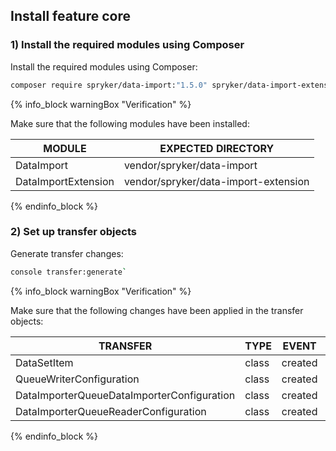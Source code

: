 

## Install feature core

### 1)  Install the required modules using Composer

Install the required modules using Composer:

```bash
composer require spryker/data-import:"1.5.0" spryker/data-import-extension:"1.1.0" --update-with-dependencies`
```

{% info_block warningBox "Verification" %}

Make sure that the following modules have been installed:

| MODULE | EXPECTED DIRECTORY |
| --- | --- |
|DataImport |vendor/spryker/data-import|
|DataImportExtension| vendor/spryker/data-import-extension|

{% endinfo_block %}


### 2) Set up transfer objects

Generate transfer changes:

```bash
console transfer:generate`
```

{% info_block warningBox "Verification" %}

Make sure that the following changes have been applied in the transfer objects:

| TRANSFER | TYPE | EVENT | PATH |
| --- | --- | --- | --- |
| DataSetItem | class | created | src/Generated/Shared/Transfer/DataSetItemTransfer.php |
| QueueWriterConfiguration | class | created | src/Generated/Shared/Transfer/QueueWriterConfigurationTransfer.php |
| DataImporterQueueDataImporterConfiguration | class | created | src/Generated/Shared/Transfer/DataImporterQueueDataImporterConfigurationTransfer.php |
| DataImporterQueueReaderConfiguration | class | created | src/Generated/Shared/Transfer/DataImporterQueueReaderConfigurationTransfer.php |

{% endinfo_block %}
